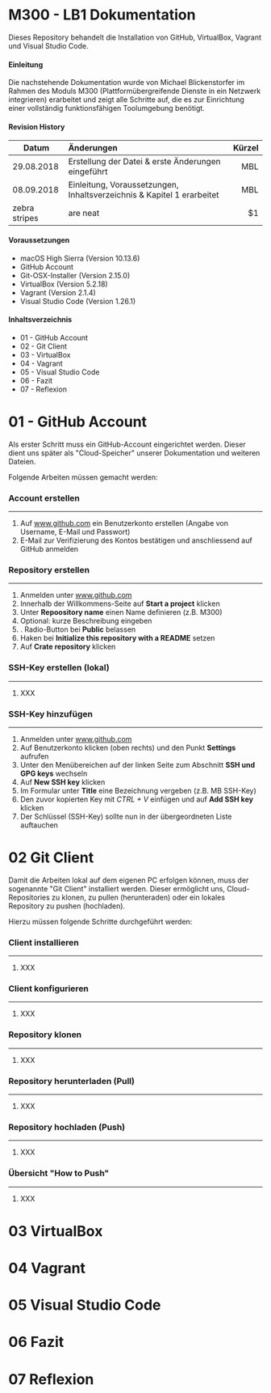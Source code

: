 M300 - LB1 Dokumentation
======

Dieses Repository behandelt die Installation von GitHub, VirtualBox, Vagrant und Visual Studio Code.

#### Einleitung

Die nachstehende Dokumentation wurde von Michael Blickenstorfer im Rahmen des Moduls M300 (Plattformübergreifende Dienste in ein Netzwerk integrieren)
erarbeitet und zeigt alle Schritte auf, die es zur Einrichtung einer vollständig funktionsfähigen Toolumgebung benötigt.

#### Revision History

| Datum         | Änderungen                                                | Kürzel  |
| ------------- |:-----------------------------------------------------------| -------:|
| 29.08.2018    | Erstellung der Datei & erste Änderungen eingeführt        |   MBL   |
| 08.09.2018    | Einleitung, Voraussetzungen, Inhaltsverzeichnis & Kapitel 1 erarbeitet                                    |   MBL   |
| zebra stripes | are neat                                                  |    $1   |

#### Voraussetzungen
* macOS High Sierra (Version 10.13.6)
* GitHub Account
* Git-OSX-Installer (Version 2.15.0)
* VirtualBox (Version 5.2.18)
* Vagrant (Version 2.1.4)
* Visual Studio Code (Version 1.26.1)

#### Inhaltsverzeichnis
* 01 - GitHub Account
* 02 - Git Client
* 03 - VirtualBox
* 04 - Vagrant
* 05 - Visual Studio Code
* 06 - Fazit
* 07 - Reflexion

01 - GitHub Account
======

Als erster Schritt muss ein GitHub-Account eingerichtet werden. Dieser dient uns später als "Cloud-Speicher" unserer Dokumentation und weiteren Dateien.

Folgende Arbeiten müssen gemacht werden:

### Account erstellen
***
1. Auf www.github.com ein Benutzerkonto erstellen (Angabe von Username, E-Mail und Passwort)
2. E-Mail zur Verifizierung des Kontos bestätigen und anschliessend auf GitHub anmelden


### Repository erstellen
***
1. Anmelden unter www.github.com 
2. Innerhalb der Willkommens-Seite auf <strong>Start a project</strong> klicken
3. Unter <strong>Repoository name</strong> einen Name definieren (z.B. M300)
4. Optional: kurze Beschreibung eingeben
5. . Radio-Button bei <strong>Public</strong> belassen
6. Haken bei <strong>Initialize this repository with a README</strong> setzen
7. Auf <strong>Crate repository</strong> klicken
   

### SSH-Key erstellen (lokal)
***
1.  XXX


### SSH-Key hinzufügen
***
1.  Anmelden unter www.github.com
2.  Auf Benutzerkonto klicken (oben rechts) und den Punkt <strong>Settings</strong> aufrufen
3.  Unter den Menübereichen auf der linken Seite zum Abschnitt <strong>SSH und GPG keys</strong> wechseln
4.  Auf <strong>New SSH key</strong> klicken
5.  Im Formular unter <strong>Title</strong> eine Bezeichnung vergeben (z.B. MB SSH-Key)
6.  Den zuvor kopierten Key mit <i>CTRL + V</i> einfügen und auf <strong>Add SSH key</strong> klicken
7.  Der Schlüssel (SSH-Key) sollte nun in der übergeordneten Liste auftauchen


02 Git Client
======

Damit die Arbeiten lokal auf dem eigenen PC erfolgen können, muss der sogenannte "Git Client" installiert werden. Dieser ermöglicht uns,
Cloud-Repositories zu klonen, zu pullen (herunteraden) oder ein lokales Repository zu pushen (hochladen).

Hierzu müssen folgende Schritte durchgeführt werden: 

### Client installieren
***
1. XXX


### Client konfigurieren
***
1. XXX


### Repository klonen
***
1. XXX

### Repository herunterladen (Pull)
***
1.  XXX


### Repository hochladen (Push)
***
1.  XXX


### Übersicht "How to Push"
***
1.  XXX




03 VirtualBox
======

04 Vagrant
======

05 Visual Studio Code
======

06 Fazit
======

07 Reflexion
======